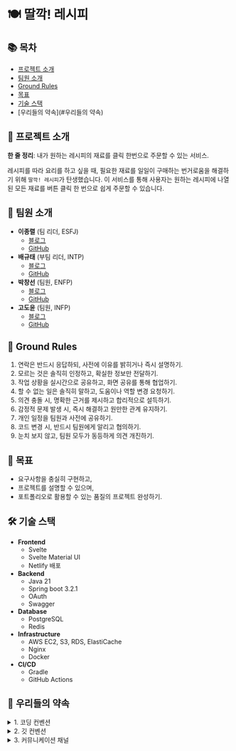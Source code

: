 # 🍽 딸깍! 레시피

## 📚 목차
- [프로젝트 소개](#프로젝트-소개)
- [팀원 소개](#팀원-소개)
- [Ground Rules](#ground-rules)
- [목표](#목표)
- [기술 스택](#기술-스택)
- [우리들의 약속](#우리들의 약속)

## 🌟 프로젝트 소개
**한 줄 정리**: 내가 원하는 레시피의 재료를 클릭 한번으로 주문할 수 있는 서비스.

레시피를 따라 요리를 하고 싶을 때, 필요한 재료를 일일이 구매하는 번거로움을 해결하기 위해 `딸깍! 레시피`가 탄생했습니다. 이 서비스를 통해 사용자는 원하는 레시피에 나열된 모든 재료를 버튼 클릭 한 번으로 쉽게 주문할 수 있습니다.

## 👥 팀원 소개
- **이종렬** (팀 리더, ESFJ)
    - [블로그](https://velog.io/@phdljr)
    - [GitHub](https://github.com/phdljr)
- **배규태** (부팀 리더, INTP)
    - [블로그](https://velog.io/@qoxowkd0716/posts)
    - [GitHub](https://github.com/baegyutae)
- **박창선** (팀원, ENFP)
    - [블로그](https://mdpang.tistory.com/)
    - [GitHub](https://github.com/pangseon)
- **고도윤** (팀원, INFP)
    - [블로그](https://velog.io/@rhehdbs0621/posts)
    - [GitHub](https://github.com/kodoyoon)

## 📜 Ground Rules
1. 연락은 반드시 응답하되, 사전에 이유를 밝히거나 즉시 설명하기.
2. 모르는 것은 솔직히 인정하고, 확실한 정보만 전달하기.
3. 작업 상황을 실시간으로 공유하고, 화면 공유를 통해 협업하기.
4. 할 수 없는 일은 솔직히 말하고, 도움이나 역할 변경 요청하기.
5. 의견 충돌 시, 명확한 근거를 제시하고 합리적으로 설득하기.
6. 감정적 문제 발생 시, 즉시 해결하고 원만한 관계 유지하기.
7. 개인 일정을 팀원과 사전에 공유하기.
8. 코드 변경 시, 반드시 팀원에게 알리고 협의하기.
9. 눈치 보지 않고, 팀원 모두가 동등하게 의견 개진하기.

## 🎯 목표
- 요구사항을 충실히 구현하고,
- 프로젝트를 설명할 수 있으며,
- 포트폴리오로 활용할 수 있는 품질의 프로젝트 완성하기.

## 🛠 기술 스택
- **Frontend**
    - Svelte
    - Svelte Material UI
    - Netlify 배포
- **Backend**
    - Java 21
    - Spring boot 3.2.1
    - OAuth
    - Swagger
- **Database**
    - PostgreSQL
    - Redis
- **Infrastructure**
    - AWS EC2, S3, RDS, ElastiCache
    - Nginx
    - Docker
- **CI/CD**
    - Gradle
    - GitHub Actions

## 🤝 우리들의 약속

<details>
<summary>1. 코딩 컨벤션</summary>

### 패키지 구조
- src
  - java
    - domain
      - user
        - controller
        - service
          - impl
        - mapper
          - dto
          - entity
        - dto
          - controller
          - service
        - repository
        - entity
      - recipe
      - review
        ...이하 생략...
    - global
    - sample

### Naming

- **축약어 최소화**:
  - 가능한 한 축약어 사용을 피하고, 전체 단어를 사용합니다.
  - 심지어 100자를 넘어가도 괜찮습니다.

- **클래스 명은 파스칼 케이스**:
  - 첫 글자는 대문자로 시작하고, 각 단어의 첫 글자도 대문자로 합니다.
  - 약어도 첫 글자를 소문자로 씁니다.
    - 예) `URL → Url`
  - 예) `public class BoardController {…}`

- **필드 명, 메소드 명은 카멜 케이스**:
  - 첫 글자는 소문자로 시작하고, 그 뒤 각 단어의 첫 글자는 대문자로 합니다.
  - 약어도 첫 글자를 소문자로 씁니다.
    - 예) `URL → Url`
  - 예) `private String imageUrl;`

- **필드는 명사로 시작**:
  - 필드는 객체의 상태를 나타내므로 명사를 사용합니다.

- **메소드는 동사로 시작**:
  - 메소드는 객체의 행동을 나타내므로 동사를 사용합니다.
  - 끝은 명사로 맺어도 됩니다.

### Package

- **소문자 사용**:
  - 패키지 명은 모두 소문자로 작성합니다.

- **띄어쓰기 금지**:
  - 패키지 명에는 띄어쓰기를 사용하지 않습니다.

- **영어 소문자와 숫자만 사용**:
  - 특수문자 사용은 금지합니다.
    - 예) 잘못된 예시: `org.springeel.config_jpa`
  - 올바른 예시: `org.springeel.config.jpa2`

### Annotation

- **Lombok Annotation은 맨 위에**:
  - Lombok 관련 어노테이션은 다른 어노테이션보다 상단에 위치합니다.

- **길이가 짧은 어노테이션부터 작성**:
  - 옵션을 제외한 어노테이션의 길이가 짧은 순으로 작성합니다.

- **올바른 예시**:
    ```java
    @Getter
    @NoArgsConstructor(access = AccessLevel.PROTECTED)
    @AllArgsConstructor
    @Table(name = "TB_BOARD")
    @Entity
    public class Board {}
    ```

    ```java
    @RequiredArgsConstructor
    @Slf4j
    @RequestMapping("/api/v1")
    @RestController
    public class Controller {}
    ```
### Method

- **인자 값에 `final` 사용**:
  - 메소드의 인자 값들은 `final`로 설정합니다.
  - 변경이 필요한 경우에는 `final`을 사용하지 않습니다.

- **인자마다 개행 처리**:
  - 메소드 인자마다 개행 처리를 해서 가독성을 높입니다.

- **소괄호와 중괄호 위치**:
  - 메소드의 인자 부분에서 닫는 소괄호와 여는 중괄호는 다음 줄에 놓습니다.

- **올바른 예시**:
    ```java
    @Builder
    public User(
        final String email,
        final String password,
        final String nickname,
        final UserRole role
    ) {
        this.email = email;
        this.password = password;
        this.nickname = nickname;
        this.role = role;
    }
    ```
### Entity

- **엔티티 필드값 수정 방법**:
  - 엔티티의 필드값 수정은 엔티티 클래스 내부에서 메소드를 통해 진행합니다.
  - 수정 작업 시 `@Transactional` 어노테이션을 사용합니다.

- **연관관계 정의 위치**:
  - 연관관계는 필드 중 가장 아래에 정의합니다.
  - 양방향 연관관계의 경우, 연관관계 정의 중에서도 맨 마지막에 위치시킵니다.

- **생성자에 `@Builder` 사용**:
  - 생성자 레벨에서 `@Builder` 어노테이션을 사용합니다.
  - `id` 필드는 `@Builder`에 포함시키지 않습니다.

- **올바른 예시**:
    ```java
    @Getter
    @NoArgsConstructor(access = AccessLevel.PROTECTED)
    @Table(name = "TB_BOARD")
    @Entity
    public class Board {

        @Id
        @GeneratedValue(strategy = GenerationType.IDENTITY)
        private Long id;
        
        private String name;

        @Builder
        public Board(String name){
            this.name = name;
        }
    }
    ```
### DTO

- **`record` 사용**:
  - DTO 정의 시 `record`를 사용하여 간결하게 표현합니다.

- **명명 규칙**:
  - DTO의 이름은 목적/행위와 `{request/response}`를 포함하여 명명합니다.
  - 예) `BoardCreateRequestDto`, `BoardCreateResponseDto`

- **Controller와 Service 전용 DTO 분리**:
  - Controller 전용 DTO와 Service 전용 DTO를 분리하여 작성합니다.

- **올바른 예시**:
    ```java
    @PostMapping
    public void create(
        @RequestBody TestCreateControllerRequestDto controllerRequestDto
    ) {
        TestCreateServiceRequestDto serviceRequestDto =
            TestMapper.INSTANCE.toTestServiceRequestDto(controllerRequestDto);
        testService.create(serviceRequestDto);
    }
    ```
### Push 하기 전에 해야 될 일

- **코드 포맷팅**:
  - 코드를 커밋하기 전에 포맷팅을 수행합니다.
  - IntelliJ에서는 `ctrl + alt + l` (코드 포맷팅)과 `ctrl + alt + o` (불필요한 import 제거) 단축키를 사용합니다.
</details>

<details>
<summary>2. 깃 컨벤션</summary>

## GitHub 규칙

- **하나의 커밋에는 하나의 작업만**:
  - 커밋 시, 각 커밋에는 하나의 작업만 포함시킵니다. ⭐⭐⭐⭐⭐

- **코드 포맷팅**:
  - push를 하기 전에 항상 코드 포맷팅을 수행합니다. ⭐⭐⭐⭐⭐⭐⭐⭐⭐⭐

- **`develop` 브랜치의 최신 상태 유지**:
  - push 전에 `develop` 브랜치의 내용을 `pull`하거나 `merge`하여 최신 상태를 유지합니다. ⭐⭐⭐⭐⭐⭐⭐⭐⭐⭐

- **`application.yml` 파일 변경 금지**:
  - `application.yml` 파일은 변경하지 않습니다.

- **개발 환경 설정 파일 (`application-dev.yml`) 사용**:
  - 개인 설정은 `application-dev.yml` 파일에 추가하여 사용합니다.

## Push 하기 전에 해야 되는 작업 ⭐⭐⭐

💡 **remote origin이 딸깍! 레시피 레포지토리를 가리킨다고 가정한 상황입니다!**

### GitHub의 원격 `develop` 브랜치 내용을 현재 브랜치에 바로 `merge`하는 방법
1. 현재 브랜치에서 최종 `git commit` 진행
  - 만약, 커밋을 못하는 상황이라면 `git stash`로 현재 작업 내용 임시 저장
2. `git pull origin develop` 실행 (develop 업데이트 시 수시로 진행 권장)
3. 현재 브랜치에서 `원격 develop`의 내용 추가 확인
4. 충돌 발생 시 해결 후 `git push origin (현재 브랜치 명)`
  - `git stash`로 임시 저장한 경우, `git stash apply`로 불러오기

### GitHub의 원격 `develop` 브랜치 내용을 `로컬 브랜치 develop`에 옮겨서 `merge`하는 방법
1. 현재 브랜치에서 최종 `git commit` 진행
  - 커밋 못하는 상황이면 `git stash`로 현재 작업 내용 임시 저장
2. `git switch develop`으로 `로컬 develop` 이동
3. `git pull origin develop`으로 원격 develop 내용 가져오기
4. 작업 중인 브랜치로 `git switch (작업중인 브랜치)` 이동
5. `git merge develop` 실행
6. 충돌 발생 시 해결 후 `git push origin (현재 브랜치 명)`
  - `git stash`로 임시 저장한 경우, `git stash apply`로 불러오기

## 깃허브 사용 순서

1. **Issue 생성**:
  - 하나의 이슈에는 여러 개의 서브 이슈가 있을 수 있습니다.
  - `Assignees`와 `Labels` 등을 연결시켜 가독성을 높입니다.

2. **Issue를 Projects와 연결**:
  - 처음 만들어진 이슈는 `Projects`의 `TODO`에 배치합니다.

3. **브랜치 생성 및 작업**:
  - 작업을 위한 브랜치를 생성하고 해당 브랜치에서 작업을 진행합니다.

4. **Commit 시 Issue 넘버 포함**:
  - 커밋 시, 관련된 이슈 번호를 포함하여 코멘트를 남깁니다.
  - 예) `[#12]Feat: 로그인 기능 구현`

5. **PR(풀 리퀘스트) 작성**:
  - PR 제목은 `브랜치 명 - 작업 내용`으로 작성합니다.
  - 예) `Feature/swagger - Swagger 의존성 추가`

6. **코드 리뷰 수행**:
  - 작성한 코드에 대해 리뷰를 받습니다.

7. **Merge 수행**:
  - 리뷰 후 문제가 없다면 코드를 `merge`합니다.

## 깃허브 커밋 컨벤션

💡 **이슈 넘버도 커밋 메시지에 포함시킵시다! (없으면 생략 가능)**
예) `[#3]Feat: 로그인 기능 추가`

| 태그 이름 | 설명                               |
| ------- |----------------------------------|
| Feat    | 새로운 기능을 추가한 경우                   |
| Fix     | 버그를 고친 경우                        |
| Design  | CSS 등 사용자 UI 디자인 변경              |
| !BREAKING CHANGE | 기존 API 변경의 경우                    |
| !HOTFIX | 긴급하게 임시적인 버그를 고치는 경우             |
| Style   | 코드 포맷 변경, 세미 콜론 누락, 코드 수정이 없는 경우 |
| Refactor | 프로덕션 코드 리팩토링 |
| Comment | 필요한 주석 추가 및 변경 |
| Docs | 문서를 수정한 경우 |
| Test | 테스트 추가, 테스트 리팩토링 (프로덕션 코드 변경 없음) |
| Chore | 빌드 테스트 업데이트, 패키지 매니저를 설정하는 경우 (프로덕션 코드 변경 없음) |
| Rename | 파일 혹은 폴더명을 수정하거나 옮기는 작업만인 경우 |
| Remove | 파일을 삭제하는 작업만 수행한 경우 |

## 브랜치 전략

- **`main`**:
  - 배포 가능한 버전을 관리합니다.

- **`develop`**:
  - 개발 중인 버전을 관리합니다.

- **`feature/(도메인)/(기능 명)`**:
  - 하나의 기능을 구현하는 브랜치입니다.
  - 예시:
    - `feature/review/create`
    - `feature/review/read`
    - `feature/review/update`
    - `feature/review/delete`

- **`(다른 작업)/(도메인 or 작업 단위)/(작업 명)`**:
  - 이외의 다른 작업을 분류하는 브랜치입니다.
  - 예시:
    - `sample`
    - `github/issue/template`
    - `refactor/config`
    - `refactor/review`
    - `refactor/review/read -style/review`

## Issues & PR 전략

- 이슈 및 PR 생성 시, 만들어진 템플릿을 활용합니다.
- PR을 생성할 때, 제목은 다음과 같은 형식으로 작성합니다: `브랜치명 - 작업 내용`.
  - 이슈가 연관되어 있다면 해당 이슈를 언급할 수 있습니다.
- PR 내용에는 "관련 이슈" 항목을 포함하며, `close #(이슈 넘버)`를 기입하면 PR이 merge될 때 해당 이슈가 자동으로 닫힙니다.
  - 여러 개의 이슈를 등록할 수 있으며, 예시: `close #13 #15`.
</details>

<details>
<summary>3. 커뮤니케이션 채널</summary>

- **젭 (Zoom):** 주로 화상 회의 및 원격 작업을 위해 사용합니다. 회의 일정은 미리 공유되며, 중요한 토론과 업무 리뷰에 활용됩니다.

- **슬랙 (Slack):** 팀 간 실시간 채팅 및 업무 관련 대화에 사용됩니다. 채널은 프로젝트 및 토픽별로 구성되어 있으며, 업무 업데이트와 의사 결정을 공유하는 데 활용됩니다.

- **디스코드 (Discord):** 무료 음성 및 텍스트 채팅 플랫폼으로, 비공식적인 소셜 채팅 및 일상적인 대화에 사용됩니다.

- **카카오톡 (KakaoTalk):** 팀 내에서 빠른 메시지 송수신 및 간단한 토론에 활용됩니다. 주로 긴급한 사항이나 간단한 안내에 사용됩니다.

- **깃허브 (GitHub):** 코드 관리 및 협업 플랫폼으로, 소스 코드 관리, 이슈 트래킹, 코드 리뷰 및 협력에 사용됩니다. PR과 코드 변경 사항을 중심으로 작업합니다.

각 채널의 사용 목적과 특징에 따라 적절하게 선택하여 효율적인 커뮤니케이션을 유지하고 있습니다.
</details>